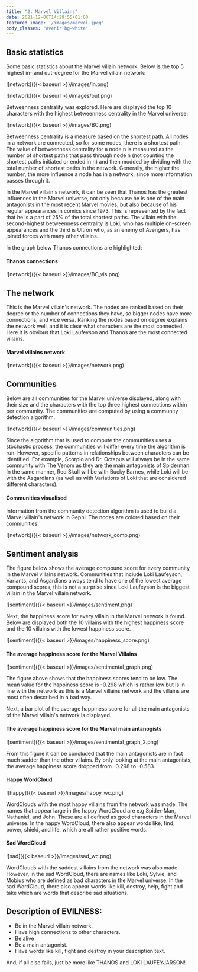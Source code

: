 ```yaml
---
title: "2. Marvel Villains"
date: 2021-12-06T14:29:55+01:00
featured_image: '/images/marvel.jpeg'
body_classes: "avenir bg-white"
---
```


## Basic statistics

Some basic statistics about the Marvel villain network. Below is the top 5 highest in- and out-degree for the Marvel villain network: 

![network]({{< baseurl >}}/images/in.png)

![network]({{< baseurl >}}/images/out.png)

Betweenness centrality was explored. Here are displayed the top 10 characters with the highest betweenness centrality in the Marvel universe:

![network]({{< baseurl >}}/images/BC.png)


Betweenness centrality is a measure based on the shortest path. All nodes in a network are connected, so for some nodes, there is a shortest path. The value of betweenness centrality for a node n is measured as the number of shortest paths that pass through node n (not counting the shortest paths initiated or ended in n) and then modded by dividing with the total number of shortest paths in the network. Generally, the higher the number, the more influence a node has in a network, since more information passes through it.

In the Marvel villain's network, it can be seen that Thanos has the greatest influences in the Marvel universe, not only because he is one of the main antagonists in the most recent Marvel movies, but also because of his regular appearances in comics since 1973. This is represented by the fact that he is a part of 25% of the total shortest paths. The villain with the second-highest betweenness centrality is Loki, who has multiple on-screen appearances and the third is Ultron who, as an enemy of Avengers, has joined forces with many other villains.

In the graph below Thanos connections are highlighted:


#### Thanos connections
![network]({{< baseurl >}}/images/BC_vis.png)


## The network

This is the Marvel villain's network. The nodes are ranked based on their degree or the number of connections they have, so bigger nodes have more connections, and vice versa. Ranking the nodes based on degree explains the network well, and it is clear what characters are the most connected. Here it is obvious that Loki Laufeyson and Thanos are the most connected villains.



#### Marvel villains network

![network]({{< baseurl >}}/images/network.png)

## Communities

Below are all communities for the Marvel universe displayed, along with their size and the characters with the top three highest connections within per community. The communities are computed by using a community detection algorithm.   

![network]({{< baseurl >}}/images/communities.png)

Since the algorithm that is used to compute the communities uses a stochastic process, the communities will differ every time the algorithm is run. However, specific patterns in relationships between characters can be identified. For example, Scorpio and Dr. Octapus will always be in the same community with The Venom as they are the main antagonists of Spiderman. In the same manner, Red Skull will be with Bucky Barnes, while Loki will be with the Asgardians (as well as with Variations of Loki that are considered different characters).



#### Communities visualised 

Information from the community detection algorithm is used to build a Marvel villain's network in Gephi. The nodes are colored based on their communities. 

![network]({{< baseurl >}}/images/network_comp.png)



## Sentiment analysis

The figure below shows the average compound score for every community in the Marvel villains network. Communities that include Loki Laufeyson, Variants, and Asgardians always tend to have one of the lowest average compound scores, this is not a surprise since Loki Laufeyson is the biggest villain in the Marvel villain network.

![sentiment]({{< baseurl >}}/images/sentiment.png)

Next, the happiness score for every villain in the Marvel network is found. Below are displayed both the 10 villains with the highest happiness score and the 10 villains with the lowest happiness score.

![sentiment]({{< baseurl >}}/images/happiness_score.png)

#### The average happiness score for the Marvel Villains

![sentiment]({{< baseurl >}}/images/sentimental_graph.png)


The figure above shows that the happiness scores tend to be low. The mean value for the happiness score is -0.298 which is rather low but is in line with the network as this is a Marvel villains network and the villains are most often described in a bad way. 

Next, a bar plot of the average happiness score for all the main antagonists of the Marvel villain's network is displayed.

#### The average happiness score for the Marvel main antanogists

![sentiment]({{< baseurl >}}/images/sentimental_graph_2.png)

From this figure it can be concluded that the main antagonists are in fact much sadder than the other villains. By only looking at the main antagonists, the average happiness score dropped from -0.298 to -0.583.



#### Happy WordCloud

![happy]({{< baseurl >}}/images/happy_wc.png)

WordClouds with the most happy villains from the network was made. The names that appear large in the happy WordCloud are e.g Spider-Man, Nathaniel, and John. These are all defined as good characters in the Marvel universe. In the happy WordCloud, there also appear words like, find, power, shield, and life, which are all rather positive words.



#### Sad WordCloud

![sad]({{< baseurl >}}/images/sad_wc.png) 

WordClouds with the saddest villains from the network was also made. However, in the sad WordCloud, there are names like Loki, Sylvie, and Mobius who are defined as bad characters in the Marvel universe. In the sad WordCloud, there also appear words like kill, destroy, help, fight and take which are words that describe sad situations.



## Description of EVILNESS: 

- Be in the Marvel villain network.
- Have high connections to other characters.
- Be alive
- Be a main antagonist.
- Have words like kill, fight and destroy in your description text.

And, if all else fails, just be more like THANOS and LOKI LAUFEYJARSON!
